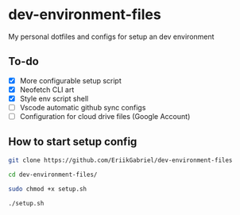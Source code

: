 # dev-environment-files

My personal dotfiles and configs for setup an dev environment

## To-do

- [x] More configurable setup script
- [x] Neofetch CLI art
- [x] Style env script shell
- [ ] Vscode automatic github sync configs
- [ ] Configuration for cloud drive files (Google Account)

## How to start setup config

```bash
git clone https://github.com/EriikGabriel/dev-environment-files

cd dev-environment-files/
```

```bash
sudo chmod +x setup.sh
```

```bash
./setup.sh
```